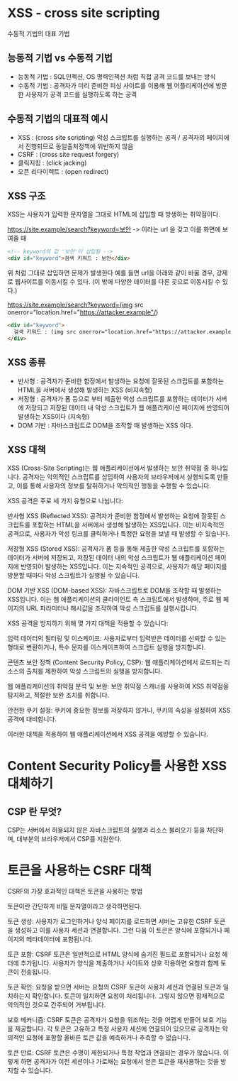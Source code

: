 # XSS - cross site scripting

수동적 기법의 대표 기법

## 능동적 기법 vs 수동적 기법

- 능동적 기법 : SQL인젝션, OS 명력인젝션 처럼 직접 공격 코드를 보내는 방식
- 수동적 기법 : 공격자가 미리 준비한 피싱 사이트를 이용해 웹 어플리케이션에 방문한 사용자가 공격 코드를 실행하도록 하는 공격

## 수동적 기법의 대표적 예시

- XSS : (cross site scripting) 악성 스크립트를 실행하는 공격 / 공격자의 페이지에서 진행되므로 동일출처정책에 위반하지 않음
- CSRF : (cross site request forgery)
- 클릭지킹 : (click jacking)
- 오픈 리다이렉트 : (open redirect)

## XSS 구조

XSS는 사용자가 입력한 문자열을 그대로 HTML에 삽입할 때 방생하는 취약점이다.

https://site.example/search?keyword=보안 -> 이라는 url 을 갖고 이를 화면에 보여줄 때

```html
<!-- keyword의 값 '보안'이 삽입됨 -->
<div id="keyword">검색 키워드 : 보안</div>
```

위 처럼 그대로 삽입하면 문제가 발생한다 예를 들면 url을 아래와 같이 바꿀 경우, 강제로 웹사이트를 이동시킬 수 있다.
(이 밖에 다양한 데이터를 다른 곳으로 이동시킬 수 있다.)

https://site.example/search?keyword=(img src onerror="location.href="https://attacker.example"/)

```html
<div id="keyword">
  검색 키워드 : (img src onerror="location.href="https://attacker.example"/)
</div>
```

## XSS 종류

- 반사형 : 공격자가 준비한 함정에서 발생하는 요청에 잘못된 스크립트를 포함하는 HTML을 서버에서 생성해 발생하는 XSS (비지속형)
- 저장형 : 공격자가 폼 등으로 부터 제출한 악성 스크립트를 포함하는 데이터가 서버에 저장되고 저장된 데이터 내 악성 스크립트가 웹 애플리케이션 페이지에 반영되어 발생하는 XSS이다 (지속형)
- DOM 기반 : 자바스크립트로 DOM을 조작할 때 발생하는 XSS 이다.

## XSS 대책

XSS (Cross-Site Scripting)는 웹 애플리케이션에서 발생하는 보안 취약점 중 하나입니다. 공격자는 악의적인 스크립트를 삽입하여 사용자의 브라우저에서 실행되도록 만들고, 이를 통해 사용자의 정보를 탈취하거나 악의적인 행동을 수행할 수 있습니다.

XSS 공격은 주로 세 가지 유형으로 나뉩니다:

반사형 XSS (Reflected XSS): 공격자가 준비한 함정에서 발생하는 요청에 잘못된 스크립트를 포함하는 HTML을 서버에서 생성해 발생하는 XSS입니다. 이는 비지속적인 공격으로, 사용자가 악성 링크를 클릭하거나 특정한 요청을 보낼 때 발생할 수 있습니다.

저장형 XSS (Stored XSS): 공격자가 폼 등을 통해 제출한 악성 스크립트를 포함하는 데이터가 서버에 저장되고, 저장된 데이터 내의 악성 스크립트가 웹 애플리케이션 페이지에 반영되어 발생하는 XSS입니다. 이는 지속적인 공격으로, 사용자가 해당 페이지를 방문할 때마다 악성 스크립트가 실행될 수 있습니다.

DOM 기반 XSS (DOM-based XSS): 자바스크립트로 DOM을 조작할 때 발생하는 XSS입니다. 이는 웹 애플리케이션의 클라이언트 측 스크립트에서 발생하며, 주로 웹 페이지의 URL 파라미터나 해시값을 조작하여 악성 스크립트를 실행시킵니다.

XSS 공격을 방지하기 위해 몇 가지 대책을 적용할 수 있습니다:

입력 데이터의 필터링 및 이스케이프: 사용자로부터 입력받은 데이터를 신뢰할 수 있는 형태로 변환하거나, 특수 문자를 이스케이프하여 스크립트 실행을 방지합니다.

콘텐츠 보안 정책 (Content Security Policy, CSP): 웹 애플리케이션에서 로드되는 리소스의 출처를 제한하여 악성 스크립트의 실행을 방지합니다.

웹 애플리케이션의 취약점 분석 및 보완: 보안 취약점 스캐너를 사용하여 XSS 취약점을 탐지하고, 적절한 보완 조치를 취합니다.

안전한 쿠키 설정: 쿠키에 중요한 정보를 저장하지 않거나, 쿠키의 속성을 설정하여 XSS 공격에 대비합니다.

이러한 대책을 적용하여 웹 애플리케이션에서 XSS 공격을 예방할 수 있습니다.

# Content Security Policy를 사용한 XSS 대체하기

## CSP 란 무엇?

CSP는 서버에서 허용되지 않은 자바스크립트의 실행과 리소스 불러오기 등을 차단하며, 대부분의 브라우저에서 CSP를 지원한다.

# 토큰을 사용하는 CSRF 대책

CSRF의 가장 효과적인 대책은 토큰을 사용하는 방법

토큰이란 간단하게 비밀 문자열이라고 생각하면된다.

토큰 생성: 사용자가 로그인하거나 양식 페이지를 로드하면 서버는 고유한 CSRF 토큰을 생성하고 이를 사용자 세션과 연결합니다. 그런 다음 이 토큰은 양식에 포함되거나 페이지의 메타데이터에 포함됩니다.

토큰 포함: CSRF 토큰은 일반적으로 HTML 양식에 숨겨진 필드로 포함되거나 요청 헤더에 추가됩니다. 사용자가 양식을 제출하거나 사이트와 상호 작용하면 요청과 함께 토큰이 전송됩니다.

토큰 확인: 요청을 받으면 서버는 요청의 CSRF 토큰이 사용자 세션과 연결된 토큰과 일치하는지 확인합니다. 토큰이 일치하면 요청이 처리됩니다. 그렇지 않으면 잠재적으로 악의적인 것으로 간주되어 거부됩니다.

보호 메커니즘: CSRF 토큰은 공격자가 요청을 위조하는 것을 어렵게 만들어 보호 기능을 제공합니다. 각 토큰은 고유하고 특정 사용자 세션에 연결되어 있으므로 공격자는 악의적인 요청에 포함할 올바른 토큰 값을 예측하거나 추측할 수 없습니다.

토큰 만료: CSRF 토큰은 수명이 제한되거나 특정 작업과 연결되는 경우가 많습니다. 이렇게 하면 공격자가 이전 세션이나 가로채는 요청에서 얻은 토큰을 재사용하는 것을 방지할 수 있습니다.
